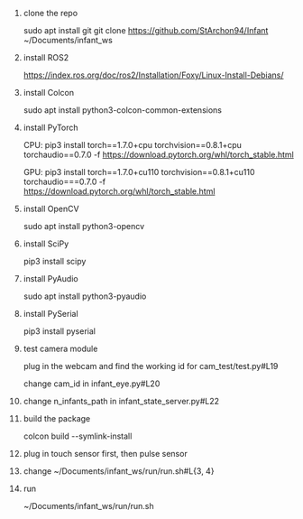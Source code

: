 1. clone the repo

    sudo apt install git
    git clone https://github.com/StArchon94/Infant ~/Documents/infant_ws
2. install ROS2

    https://index.ros.org/doc/ros2/Installation/Foxy/Linux-Install-Debians/
3. install Colcon

    sudo apt install python3-colcon-common-extensions
4. install PyTorch

    CPU: pip3 install torch==1.7.0+cpu torchvision==0.8.1+cpu torchaudio==0.7.0 -f https://download.pytorch.org/whl/torch_stable.html

    GPU: pip3 install torch==1.7.0+cu110 torchvision==0.8.1+cu110 torchaudio===0.7.0 -f https://download.pytorch.org/whl/torch_stable.html
5. install OpenCV

    sudo apt install python3-opencv
6. install SciPy

    pip3 install scipy
7. install PyAudio

    sudo apt install python3-pyaudio
8. install PySerial

    pip3 install pyserial
9. test camera module

    plug in the webcam and find the working id for cam_test/test.py#L19

    change cam_id in infant_eye.py#L20
10. change n_infants_path in infant_state_server.py#L22
11. build the package

    colcon build --symlink-install
12. plug in touch sensor first, then pulse sensor
13. change ~/Documents/infant_ws/run/run.sh#L{3, 4}
14. run

    ~/Documents/infant_ws/run/run.sh
